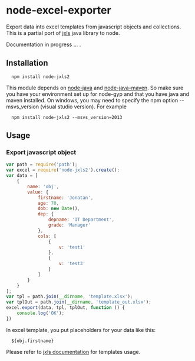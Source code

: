 # node-excel-exporter
  Export data into excel templates from javascript objects and collections.
  This is a partial port of [jxls](http://jxls.sourceforge.net/1.x/index.html) java library to node.
  

  Documentation in progress ... .

## Installation

      npm install node-jxls2
  This module depends on [node-java](https://github.com/joeferner/node-java) and [node-java-maven](https://github.com/joeferner/node-java-maven). So make sure you have your environment set up for node-gyp and that you have       java and maven installed.
On windows, you may need to specify the npm option --msvs_version (visual studio version). 
For example

      npm install node-jxls2 --msvs_version=2013

## Usage

### Export javascript object

```javascript
var path = require('path');
var excel = require('node-jxls2').create();
var data = [
    {
        name: 'obj',
        value: {
            firstname: 'Jonatan',
            age: 70,
            dob: new Date(),
            dep: {
                depname: 'IT Department',
                grade: 'Manager'
            },
            cols: [
                {
                    v: 'test1'
                },
                {
                    v: 'test3'
                }
            ]
        }
    }
];
var tpl = path.join(__dirname, 'template.xlsx');
var tplOut = path.join(__dirname, 'template_out.xlsx');
excel.export(data, tpl, tplOut, function () {
    console.log('OK');
})
```
In excel template, you put placeholders for your data like this:
      
      ${obj.firstname}
      
Please refer to [jxls documentation](http://jxls.sourceforge.net/1.x/index.html) for templates usage.

